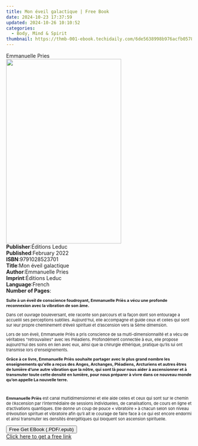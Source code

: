 ```yaml
---
title: Mon éveil galactique | Free Book
date: 2024-10-23 17:37:59
updated: 2024-10-26 10:10:52
categories:
  - Body, Mind & Spirit
thumbnail: https://thmb-001-ebook.techidaily.com/6de5638998b976acfb05784e4b6fd363173dbf472be69f73c6fddfbfe973ee21.jpg
---
```

<main id="book-container">
  <div class="flex flex-col">
    <div class="book-brief flex-1 py-6 px-4 sm:p-6 md:py-10 md:px-8">
      <!-- brief-->
      <div class="book-brief-main">Emmanuelle Pries</div>
    </div>
    <div
      class="book-meta-info flex-1 grid gap-4 col-start-1 col-end-3 row-start-1 sm:mb-6 sm:grid-cols-4 lg:gap-6 lg:col-start-2 lg:row-end-6 lg:row-span-6 lg:mb-0"
    >
      <div
        class="book-meta-info-left place-content-center mt-4 p-4 text-sm leading-6 col-start-2 col-span-2 dark:text-slate-400"
      >
        <img
          class="w-full h-500 object-cover rounded-lg sm:h-255 sm:col-span-2 lg:col-span-full"
          src="https://img-001-ebook.techidaily.com/61fcbfb68494f974daac05c979b204ddaf61096308d341a7263a61fb0ca3353e.jpg"
          alt=""
          width="312"
          height="500"
        />
      </div>
      <div
        class="book-meta-info-right mt-2 col-start-1 row-start-2 col-span-3 self-center"
      >
        <!-- meta data  -->
        <div class="flex flex-col px-4 md:px-8">
          <div class="flex-1">
            <strong>Publisher</strong>:<span class="px-2">Éditions Leduc</span>
          </div>
          <div class="flex-1">
            <strong>Published</strong>:<span class="px-2">February 2022</span>
          </div>
          <div class="flex-1">
            <strong>ISBN</strong>:<span class="px-2">9791028523701</span>
          </div>
          <div class="flex-1">
            <strong>Title</strong>:<span class="px-2"
              >Mon éveil galactique</span
            >
          </div>
          <div class="flex-1">
            <strong>Author</strong>:<span class="px-2">Emmanuelle Pries</span>
          </div>
          <div class="flex-1">
            <strong>Imprint</strong>:<span class="px-2">Éditions Leduc</span>
          </div>
          <div class="flex-1">
            <strong>Language</strong>:<span class="px-2">French</span>
          </div>
          <div class="flex-1">
            <strong>Number of Pages</strong>:<span class="px-2"></span>
          </div>
        </div>
      </div>
    </div>
    <div class="book-description flex-1 py-6 px-4 sm:p-6 md:py-10 md:px-8">
      <div class="book-description-main">
        <div accordion-content="" id="description">
          <p style="font-size: 11px">
            <b
              >Suite à un éveil de conscience foudroyant, Emmanuelle Priès a
              vécu une profonde reconnexion avec la vibration de son âme.</b
            >
          </p>
          <p style="font-size: 11px">
            Dans cet ouvrage bouleversant, elle raconte son parcours et la façon
            dont son entourage a accueilli ses perceptions subtiles.
            Aujourd'hui, elle accompagne et guide ceux et celles qui sont sur
            leur propre cheminement d’éveil spirituel et d’ascension vers la
            5ème dimension.
          </p>
          <p style="font-size: 11px">
            Lors de son éveil, Emmanuelle Priès a pris conscience de sa
            multi-dimensionnalité et a vécu de véritables "retrouvailles" avec
            les Pléadiens. Profondément connectée à eux, elle propose
            aujourd'hui des soins en lien avec eux, ainsi que la chirurgie
            éthérique, pratique qu'ils lui ont transmise lors d'enseignements.
          </p>
          <p style="font-size: 11px">
            <b
              >Grâce à ce livre, Emmanuelle Priès souhaite partager avec le plus
              grand nombre les enseignements qu'elle a reçus des Anges,
              Archanges, Pléadiens, Arcturiens et autres êtres de lumière d’une
              autre vibration que la nôtre, qui sont là pour nous aider à
              ascensionner et à transmuter toute cette densité en lumière, pour
              nous préparer à vivre dans ce nouveau monde qu’on appelle La
              nouvelle terre.</b
            >
          </p>
          <p style="font-size: 11px">&nbsp;</p>
          <p style="font-size: 11px">
            <b>Emmanuelle Priès</b>&nbsp;est canal multidimensionnel et elle
            aide celles et ceux qui sont sur le chemin de l’Ascension par
            l’intermédiaire de sessions individuelles, de canalisations, de
            cours en ligne et d’activations quantiques. Elle donne un coup de
            pouce « vibratoire » à chacun selon son niveau d’évolution spirituel
            et vibratoire afin qu’il ait le courage de faire face à ce qui est
            encore endormi et ainsi transmuter les densités énergétiques qui
            bloquent son ascension spirituelle.
          </p>
        </div>
        <div class="accordion-fader"></div>
      </div>
    </div>
    <div class="book-excerpts flex-1 py-6 px-4 sm:p-6 md:py-10 md:px-8"></div>
    <div
      class="book-about-author flex-1 py-6 px-4 sm:p-6 md:py-10 md:px-8"
    ></div>
    <div class="book-free-get flex-1 py-6 px-4 sm:p-6 md:py-10 md:px-8">
      <button
        id="btn-free-get"
        class="bg-blue-500 hover:bg-blue-700 text-white font-bold py-2 px-4 rounded"
      >
        Free Get EBook (.PDF/.epub)
      </button>
      <div id="countdown-display" class="px-2 text-lg mt-2"></div>
      <a
        id="free-link"
        class="hidden bg-blue-500 hover:bg-blue-700 text-white font-bold py-2 px-4 rounded"
        href="https://www.ebooks.com/en-us/book/210755231/mon-veil-galactique/emmanuelle-pries/"
        target="_blank"
        >Click here to get a free link</a
      >
    </div>
    <script>
      let countdownTime = 0;
      let countdownInterval = null;
      document
        .getElementById('btn-free-get')
        .addEventListener('click', startCountdown);
      function startCountdown() {
        countdownTime = new Date().getTime() + 60000 * 3;
        countdownInterval = setInterval(updateCountdown, 1000);
        document.getElementById('btn-free-get').disabled = true;
        document
          .getElementById('btn-free-get')
          .classList.add('bg-gray-500', 'cursor-not-allowed');
      }
      function updateCountdown() {
        let currentTime = new Date().getTime();
        let timeLeft = countdownTime - currentTime;
        let secondsLeft = Math.floor(timeLeft / 1000);
        document.getElementById('countdown-display').innerHTML =
          `Remaining time: ${secondsLeft} seconds.`;
        if (secondsLeft <= 0) {
          clearInterval(countdownInterval);
          document.getElementById('btn-free-get').classList.add('hidden');
          document.getElementById('free-link').classList.remove('hidden');
          document.getElementById('countdown-display').innerHTML = '';
        }
      }
    </script>
  </div>
</main>

